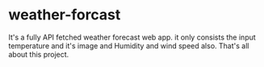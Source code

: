# weather-forcast
It's a fully API fetched weather forecast web app. it only consists the input temperature and it's image and Humidity and wind speed also. That's all about this project.
